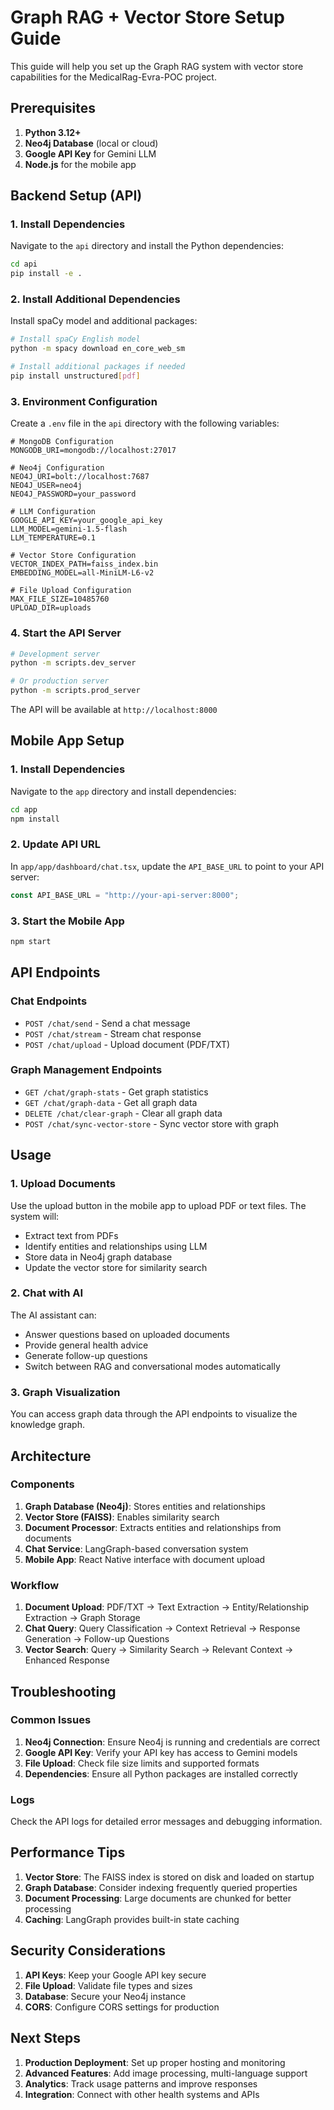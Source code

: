 # Graph RAG + Vector Store Setup Guide

This guide will help you set up the Graph RAG system with vector store capabilities for the MedicalRag-Evra-POC project.

## Prerequisites

1. **Python 3.12+**
2. **Neo4j Database** (local or cloud)
3. **Google API Key** for Gemini LLM
4. **Node.js** for the mobile app

## Backend Setup (API)

### 1. Install Dependencies

Navigate to the `api` directory and install the Python dependencies:

```bash
cd api
pip install -e .
```

### 2. Install Additional Dependencies

Install spaCy model and additional packages:

```bash
# Install spaCy English model
python -m spacy download en_core_web_sm

# Install additional packages if needed
pip install unstructured[pdf]
```

### 3. Environment Configuration

Create a `.env` file in the `api` directory with the following variables:

```env
# MongoDB Configuration
MONGODB_URI=mongodb://localhost:27017

# Neo4j Configuration
NEO4J_URI=bolt://localhost:7687
NEO4J_USER=neo4j
NEO4J_PASSWORD=your_password

# LLM Configuration
GOOGLE_API_KEY=your_google_api_key
LLM_MODEL=gemini-1.5-flash
LLM_TEMPERATURE=0.1

# Vector Store Configuration
VECTOR_INDEX_PATH=faiss_index.bin
EMBEDDING_MODEL=all-MiniLM-L6-v2

# File Upload Configuration
MAX_FILE_SIZE=10485760
UPLOAD_DIR=uploads
```

### 4. Start the API Server

```bash
# Development server
python -m scripts.dev_server

# Or production server
python -m scripts.prod_server
```

The API will be available at `http://localhost:8000`

## Mobile App Setup

### 1. Install Dependencies

Navigate to the `app` directory and install dependencies:

```bash
cd app
npm install
```

### 2. Update API URL

In `app/app/dashboard/chat.tsx`, update the `API_BASE_URL` to point to your API server:

```typescript
const API_BASE_URL = "http://your-api-server:8000";
```

### 3. Start the Mobile App

```bash
npm start
```

## API Endpoints

### Chat Endpoints

- `POST /chat/send` - Send a chat message
- `POST /chat/stream` - Stream chat response
- `POST /chat/upload` - Upload document (PDF/TXT)

### Graph Management Endpoints

- `GET /chat/graph-stats` - Get graph statistics
- `GET /chat/graph-data` - Get all graph data
- `DELETE /chat/clear-graph` - Clear all graph data
- `POST /chat/sync-vector-store` - Sync vector store with graph

## Usage

### 1. Upload Documents

Use the upload button in the mobile app to upload PDF or text files. The system will:

- Extract text from PDFs
- Identify entities and relationships using LLM
- Store data in Neo4j graph database
- Update the vector store for similarity search

### 2. Chat with AI

The AI assistant can:

- Answer questions based on uploaded documents
- Provide general health advice
- Generate follow-up questions
- Switch between RAG and conversational modes automatically

### 3. Graph Visualization

You can access graph data through the API endpoints to visualize the knowledge graph.

## Architecture

### Components

1. **Graph Database (Neo4j)**: Stores entities and relationships
2. **Vector Store (FAISS)**: Enables similarity search
3. **Document Processor**: Extracts entities and relationships from documents
4. **Chat Service**: LangGraph-based conversation system
5. **Mobile App**: React Native interface with document upload

### Workflow

1. **Document Upload**: PDF/TXT → Text Extraction → Entity/Relationship Extraction → Graph Storage
2. **Chat Query**: Query Classification → Context Retrieval → Response Generation → Follow-up Questions
3. **Vector Search**: Query → Similarity Search → Relevant Context → Enhanced Response

## Troubleshooting

### Common Issues

1. **Neo4j Connection**: Ensure Neo4j is running and credentials are correct
2. **Google API Key**: Verify your API key has access to Gemini models
3. **File Upload**: Check file size limits and supported formats
4. **Dependencies**: Ensure all Python packages are installed correctly

### Logs

Check the API logs for detailed error messages and debugging information.

## Performance Tips

1. **Vector Store**: The FAISS index is stored on disk and loaded on startup
2. **Graph Database**: Consider indexing frequently queried properties
3. **Document Processing**: Large documents are chunked for better processing
4. **Caching**: LangGraph provides built-in state caching

## Security Considerations

1. **API Keys**: Keep your Google API key secure
2. **File Upload**: Validate file types and sizes
3. **Database**: Secure your Neo4j instance
4. **CORS**: Configure CORS settings for production

## Next Steps

1. **Production Deployment**: Set up proper hosting and monitoring
2. **Advanced Features**: Add image processing, multi-language support
3. **Analytics**: Track usage patterns and improve responses
4. **Integration**: Connect with other health systems and APIs
